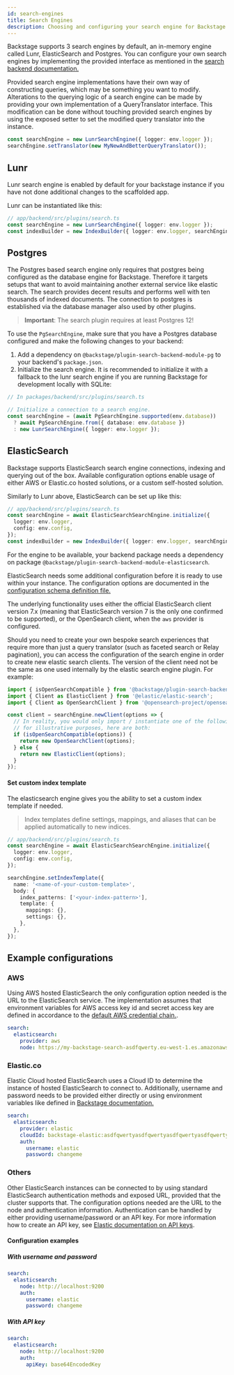 ```yaml
---
id: search-engines
title: Search Engines
description: Choosing and configuring your search engine for Backstage
---
```


Backstage supports 3 search engines by default, an in-memory engine called Lunr,
ElasticSearch and Postgres. You can configure your own search engines by
implementing the provided interface as mentioned in the
[search backend documentation.](./getting-started.md#Backend)

Provided search engine implementations have their own way of constructing
queries, which may be something you want to modify. Alterations to the querying
logic of a search engine can be made by providing your own implementation of a
QueryTranslator interface. This modification can be done without touching
provided search engines by using the exposed setter to set the modified query
translator into the instance.

```typescript
const searchEngine = new LunrSearchEngine({ logger: env.logger });
searchEngine.setTranslator(new MyNewAndBetterQueryTranslator());
```

## Lunr

Lunr search engine is enabled by default for your backstage instance if you have
not done additional changes to the scaffolded app.

Lunr can be instantiated like this:

```typescript
// app/backend/src/plugins/search.ts
const searchEngine = new LunrSearchEngine({ logger: env.logger });
const indexBuilder = new IndexBuilder({ logger: env.logger, searchEngine });
```

## Postgres

The Postgres based search engine only requires that postgres being configured as
the database engine for Backstage. Therefore it targets setups that want to
avoid maintaining another external service like elastic search. The search
provides decent results and performs well with ten thousands of indexed
documents. The connection to postgres is established via the database manager
also used by other plugins.

> **Important**: The search plugin requires at least Postgres 12!

To use the `PgSearchEngine`, make sure that you have a Postgres database
configured and make the following changes to your backend:

1. Add a dependency on `@backstage/plugin-search-backend-module-pg` to your
   backend's `package.json`.
2. Initialize the search engine. It is recommended to initialize it with a
   fallback to the lunr search engine if you are running Backstage for
   development locally with SQLite:

```typescript
// In packages/backend/src/plugins/search.ts

// Initialize a connection to a search engine.
const searchEngine = (await PgSearchEngine.supported(env.database))
  ? await PgSearchEngine.from({ database: env.database })
  : new LunrSearchEngine({ logger: env.logger });
```

## ElasticSearch

Backstage supports ElasticSearch search engine connections, indexing and
querying out of the box. Available configuration options enable usage of either
AWS or Elastic.co hosted solutions, or a custom self-hosted solution.

Similarly to Lunr above, ElasticSearch can be set up like this:

```typescript
// app/backend/src/plugins/search.ts
const searchEngine = await ElasticSearchSearchEngine.initialize({
  logger: env.logger,
  config: env.config,
});
const indexBuilder = new IndexBuilder({ logger: env.logger, searchEngine });
```

For the engine to be available, your backend package needs a dependency on
package `@backstage/plugin-search-backend-module-elasticsearch`.

ElasticSearch needs some additional configuration before it is ready to use
within your instance. The configuration options are documented in the
[configuration schema definition file.](https://github.com/backstage/backstage/blob/master/plugins/search-backend-module-elasticsearch/config.d.ts)

The underlying functionality uses either the official ElasticSearch client
version 7.x (meaning that ElasticSearch version 7 is the only one confirmed to
be supported), or the OpenSearch client, when the `aws` provider is configured.

Should you need to create your own bespoke search experiences that require more
than just a query translator (such as faceted search or Relay pagination), you
can access the configuration of the search engine in order to create new elastic
search clients. The version of the client need not be the same as one used
internally by the elastic search engine plugin. For example:

```typescript
import { isOpenSearchCompatible } from '@backstage/plugin-search-backend-module-elasticsearch';
import { Client as ElasticClient } from '@elastic/elastic-search';
import { Client as OpenSearchClient } from '@opensearch-project/opensearch';

const client = searchEngine.newClient(options => {
  // In reality, you would only import / instantiate one of the following, but
  // for illustrative purposes, here are both:
  if (isOpenSearchCompatible(options)) {
    return new OpenSearchClient(options);
  } else {
    return new ElasticClient(options);
  }
});
```

#### Set custom index template

The elasticsearch engine gives you the ability to set a custom index template if needed.

> Index templates define settings, mappings, and aliases that can be applied automatically to new indices.

```typescript
// app/backend/src/plugins/search.ts
const searchEngine = await ElasticSearchSearchEngine.initialize({
  logger: env.logger,
  config: env.config,
});

searchEngine.setIndexTemplate({
  name: '<name-of-your-custom-template>',
  body: {
    index_patterns: ['<your-index-pattern>'],
    template: {
      mappings: {},
      settings: {},
    },
  },
});
```

## Example configurations

### AWS

Using AWS hosted ElasticSearch the only configuration option needed is the URL
to the ElasticSearch service. The implementation assumes that environment
variables for AWS access key id and secret access key are defined in accordance
to the
[default AWS credential chain.](https://docs.aws.amazon.com/sdk-for-javascript/v2/developer-guide/setting-credentials-node.html).

```yaml
search:
  elasticsearch:
    provider: aws
    node: https://my-backstage-search-asdfqwerty.eu-west-1.es.amazonaws.com
```

### Elastic.co

Elastic Cloud hosted ElasticSearch uses a Cloud ID to determine the instance of
hosted ElasticSearch to connect to. Additionally, username and password needs to
be provided either directly or using environment variables like defined in
[Backstage documentation.](https://backstage.io/docs/conf/writing#includes-and-dynamic-data)

```yaml
search:
  elasticsearch:
    provider: elastic
    cloudId: backstage-elastic:asdfqwertyasdfqwertyasdfqwertyasdfqwerty==
    auth:
      username: elastic
      password: changeme
```

### Others

Other ElasticSearch instances can be connected to by using standard
ElasticSearch authentication methods and exposed URL, provided that the cluster
supports that. The configuration options needed are the URL to the node and
authentication information. Authentication can be handled by either providing
username/password or an API key. For more information how to create an API key,
see
[Elastic documentation on API keys](https://www.elastic.co/guide/en/elasticsearch/reference/current/security-api-create-api-key.html).

#### Configuration examples

##### With username and password

```yaml
search:
  elasticsearch:
    node: http://localhost:9200
    auth:
      username: elastic
      password: changeme
```

##### With API key

```yaml
search:
  elasticsearch:
    node: http://localhost:9200
    auth:
      apiKey: base64EncodedKey
```
